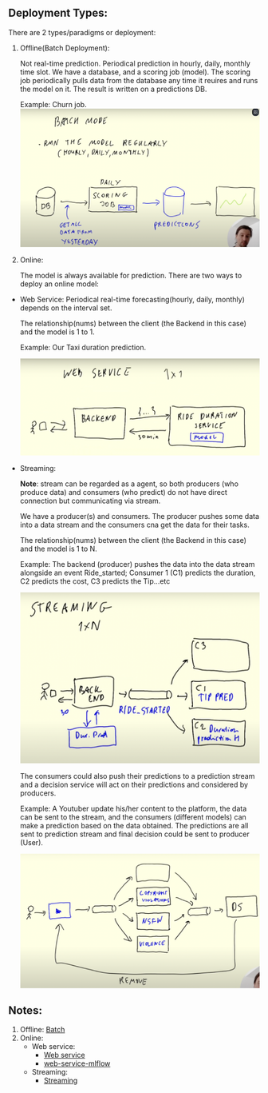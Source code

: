 ## Deployment Types:
There are 2 types/paradigms or deployment:

1. Offline(Batch Deployment):

    Not real-time prediction. Periodical prediction in hourly, daily, monthly time slot. 
    We have a database, and a scoring job (model).
    The scoring job periodically pulls data from the database any time it reuires and runs the model on it. 
    The result is written on a predictions DB.

    Example: Churn job.
    ![offline.png](images%2Foffline.png)
2. Online:

    The model is always available for prediction. There are two ways to deploy an online model:

  - Web Service:
    Periodical real-time forecasting(hourly, daily, monthly) depends on the interval set.

    The relationship(nums) between the client (the Backend in this case) and the model is 1 to 1.

    Example: Our Taxi duration prediction. 

    ![webservice.png](images%2Fwebservice.png)
  - Streaming:
    
    **Note**: stream can be regarded as a agent, so both producers (who produce data) and consumers (who predict) do not have direct connection but communicating via stream.

    We have a producer(s) and consumers. The producer pushes some data into a data stream and the consumers cna get the data for their tasks. 

    The relationship(nums) between the client (the Backend in this case) and the model is 1 to N.

    Example: The backend (producer) pushes the data into the data stream alongside an event Ride_started; Consumer 1 (C1) predicts the duration, C2 predicts the cost, C3 predicts the Tip...etc

    ![streaming.png](images%2Fstreaming.png)

    The consumers could also push their predictions to a prediction stream and a decision service will act on their predictions and considered by producers.
  
    Example: A Youtuber update his/her content to the platform, the data can be sent to the stream, and the consumers (different models) can make a prediction based on the data obtained. The predictions are all sent to prediction stream and final decision could be sent to producer (User).

    ![mul-stream.png](images%2Fmul-stream.png)

## Notes:
1. Offline: [Batch](https://github.com/Muhongfan/MLops/blob/main/04-deployment/Batch/REAMME.md)
2. Online:
   - Web service: 
     * [Web service](https://github.com/Muhongfan/MLops/blob/main/04-deployment/web-service/README.md)
     * [web-service-mlflow](https://github.com/Muhongfan/MLops/blob/main/04-deployment/web-service-mlflow/README.md)
   - Streaming:
     * [Streaming](https://github.com/Muhongfan/MLops/blob/main/04-deployment/streaming/README.md)
